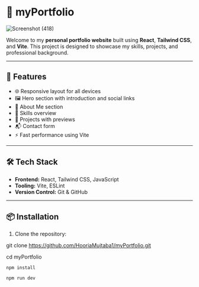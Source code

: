 # 💼 myPortfolio
![Screenshot (418)](https://github.com/user-attachments/assets/735c4938-c26a-4de6-aa33-3e9e7466ccd2)

Welcome to my **personal portfolio website** built using **React**, **Tailwind CSS**, and **Vite**. This project is designed to showcase my skills, projects, and professional background.

---

## 🚀 Features

- 🌐 Responsive layout for all devices
- 🖼️ Hero section with introduction and social links
- 📄 About Me section
- 🧠 Skills overview
- 📁 Projects with previews
- 📬 Contact form
- ⚡ Fast performance using Vite

---

## 🛠 Tech Stack

- **Frontend:** React, Tailwind CSS, JavaScript
- **Tooling:** Vite, ESLint
- **Version Control:** Git & GitHub

---

## 📦 Installation

1. Clone the repository:

git clone https://github.com/HooriaMujtaba1/myPortfolio.git

cd myPortfolio

    npm install

    npm run dev


